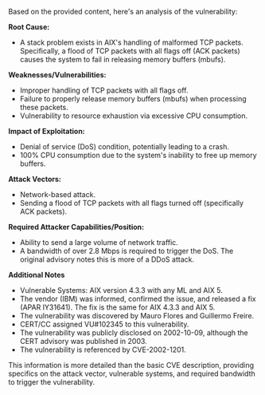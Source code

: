 Based on the provided content, here's an analysis of the vulnerability:

**Root Cause:**
- A stack problem exists in AIX's handling of malformed TCP packets. Specifically, a flood of TCP packets with all flags off (ACK packets) causes the system to fail in releasing memory buffers (mbufs).

**Weaknesses/Vulnerabilities:**
- Improper handling of TCP packets with all flags off.
- Failure to properly release memory buffers (mbufs) when processing these packets.
- Vulnerability to resource exhaustion via excessive CPU consumption.

**Impact of Exploitation:**
- Denial of service (DoS) condition, potentially leading to a crash.
- 100% CPU consumption due to the system's inability to free up memory buffers.

**Attack Vectors:**
- Network-based attack.
- Sending a flood of TCP packets with all flags turned off (specifically ACK packets).

**Required Attacker Capabilities/Position:**
- Ability to send a large volume of network traffic.
- A bandwidth of over 2.8 Mbps is required to trigger the DoS. The original advisory notes this is more of a DDoS attack.

**Additional Notes**

- Vulnerable Systems: AIX version 4.3.3 with any ML and AIX 5.
- The vendor (IBM) was informed, confirmed the issue, and released a fix (APAR IY31641). The fix is the same for AIX 4.3.3 and AIX 5.
- The vulnerability was discovered by Mauro Flores and Guillermo Freire.
- CERT/CC assigned VU#102345 to this vulnerability.
- The vulnerability was publicly disclosed on 2002-10-09, although the CERT advisory was published in 2003.
- The vulnerability is referenced by CVE-2002-1201.

This information is more detailed than the basic CVE description, providing specifics on the attack vector, vulnerable systems, and required bandwidth to trigger the vulnerability.
